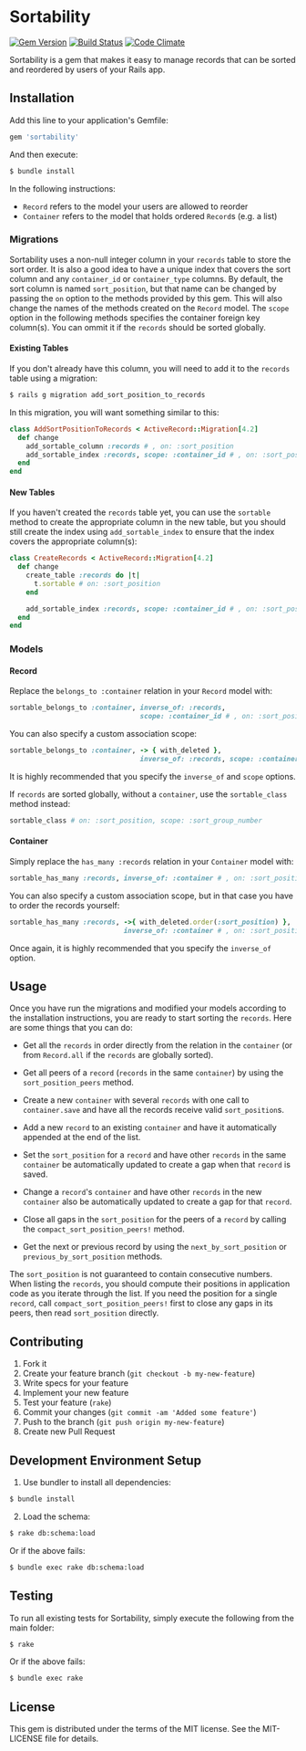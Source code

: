 # Sortability

[![Gem Version](https://badge.fury.io/rb/sortability.svg)](http://badge.fury.io/rb/sortability)
[![Build Status](https://travis-ci.org/openstax/sortability.svg?branch=master)](https://travis-ci.org/openstax/sortability)
[![Code Climate](https://codeclimate.com/github/openstax/sortability.png)](https://codeclimate.com/github/openstax/sortability)

Sortability is a gem that makes it easy to manage records
that can be sorted and reordered by users of your Rails app.

## Installation

Add this line to your application's Gemfile:

```rb
gem 'sortability'
```

And then execute:

```sh
$ bundle install
```

In the following instructions:
- `Record` refers to the model your users are allowed to reorder
- `Container` refers to the model that holds ordered `Record`s (e.g. a list)

### Migrations

Sortability uses a non-null integer column in your `records` table
to store the sort order.
It is also a good idea to have a unique index that covers the sort column
and any `container_id` or `container_type` columns.
By default, the sort column is named `sort_position`, but that name can be
changed by passing the `on` option to the methods provided by this gem.
This will also change the names of the methods created on the `Record` model.
The `scope` option in the following methods specifies the container foreign
key column(s). You can ommit it if the `records` should be sorted globally.

#### Existing Tables

If you don't already have this column, you will need to add it
to the `records` table using a migration:

```sh
$ rails g migration add_sort_position_to_records
```

In this migration, you will want something similar to this:

```rb
class AddSortPositionToRecords < ActiveRecord::Migration[4.2]
  def change
    add_sortable_column :records # , on: :sort_position
    add_sortable_index :records, scope: :container_id # , on: :sort_position
  end
end
```

#### New Tables

If you haven't created the `records` table yet, you can use the `sortable`
method to create the appropriate column in the new table,
but you should still create the index using `add_sortable_index`
to ensure that the index covers the appropriate column(s):

```rb
class CreateRecords < ActiveRecord::Migration[4.2]
  def change
    create_table :records do |t|
      t.sortable # on: :sort_position
    end

    add_sortable_index :records, scope: :container_id # , on: :sort_position
  end
end
```

### Models

#### Record

Replace the `belongs_to :container` relation in your `Record` model with:

```rb
sortable_belongs_to :container, inverse_of: :records,
                                scope: :container_id # , on: :sort_position
```

You can also specify a custom association scope:

```rb
sortable_belongs_to :container, -> { with_deleted },
                                inverse_of: :records, scope: :container_id # , on: :sort_position
```

It is highly recommended that you specify the `inverse_of` and `scope` options.

If `records` are sorted globally, without a `container`, use the `sortable_class` method instead:

```rb
sortable_class # on: :sort_position, scope: :sort_group_number
```

#### Container

Simply replace the `has_many :records` relation in your `Container` model with:

```rb
sortable_has_many :records, inverse_of: :container # , on: :sort_position
```

You can also specify a custom association scope,
but in that case you have to order the records yourself:

```rb
sortable_has_many :records, ->{ with_deleted.order(:sort_position) },
                            inverse_of: :container # , on: :sort_position
```

Once again, it is highly recommended that you specify the `inverse_of` option.

## Usage

Once you have run the migrations and modified your models according to the installation instructions, you are ready to start sorting the `records`.
Here are some things that you can do:

- Get all the `records` in order directly from the relation in the `container`
  (or from `Record.all` if the `records` are globally sorted).

- Get all peers of a `record` (`records` in the same `container`)
  by using the `sort_position_peers` method.

- Create a new `container` with several `records` with one call to
  `container.save` and have all the records receive valid `sort_position`s.

- Add a new `record` to an existing `container` and have it automatically
  appended at the end of the list.

- Set the `sort_position` for a `record` and have other `records`
  in the same `container` be automatically updated to create a gap
  when that `record` is saved.

- Change a `record`'s `container` and have other `records` in the new
  `container` also be automatically updated to create a gap for that `record`.

- Close all gaps in the `sort_position` for the peers of a `record`
  by calling the `compact_sort_position_peers!` method.

- Get the next or previous record by using the `next_by_sort_position` or
  `previous_by_sort_position` methods.

The `sort_position` is not guaranteed to contain consecutive numbers.
When listing the `records`, you should compute their positions
in application code as you iterate through the list.
If you need the position for a single `record`, call
`compact_sort_position_peers!` first to close any gaps
in its peers, then read `sort_position` directly.

## Contributing

1. Fork it
2. Create your feature branch (`git checkout -b my-new-feature`)
3. Write specs for your feature
4. Implement your new feature
5. Test your feature (`rake`)
6. Commit your changes (`git commit -am 'Added some feature'`)
7. Push to the branch (`git push origin my-new-feature`)
8. Create new Pull Request

## Development Environment Setup

1. Use bundler to install all dependencies:

  ```sh
  $ bundle install
  ```

2. Load the schema:

  ```sh
  $ rake db:schema:load
  ```

  Or if the above fails:

  ```sh
  $ bundle exec rake db:schema:load
  ```

## Testing

To run all existing tests for Sortability,
simply execute the following from the main folder:

```sh
$ rake
```

Or if the above fails:

```sh
$ bundle exec rake
```

## License

This gem is distributed under the terms of the MIT license.
See the MIT-LICENSE file for details.
